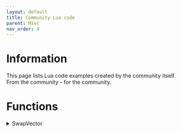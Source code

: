 ```yaml
---
layout: default
title: Community Lua code
parent: Misc
nav_order: 4
---
```


# Information

This page lists Lua code examples created by the community itself.  
From the community - for the community.

# Functions
<details markdown="block">
  <summary>
    SwapVector
  </summary>

```lua
Created by Piisfun
09.05.23
------------------
--Prepare vectors for use with FindService:FindEntitiesInBox
function SwapVector(vector_1, vector_2)
  local temp = 0
  --Check X
  if vector_2.x < vector_1.x then
    --swap values
    temp = vector_2.x
    vector_2.x = vector_1.x
    vector_1.x = temp
  end
  --Check Y
  if vector_2.y < vector_1.y then
    --swap values
    temp = vector_2.y
    vector_2.y = vector_1.y
    vector_1.y = temp
  end
  --Check Z
  if vector_2.z < vector_1.z then
    --swap values
    temp = vector_2.z
    vector_2.z = vector_1.z
    vector_1.z = temp
  end
  return {vector_1, vector_2}
end
```

</details>


